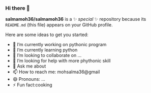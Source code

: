 ### Hi there 👋


**salmamoh36/salmamoh36** is a ✨ _special_ ✨ repository because its `README.md` (this file) appears on your GitHub profile.

Here are some ideas to get you started:

- 🔭 I’m currently working on pythonic program
- 🌱 I’m currently learning python
- 👯 I’m looking to collaborate on ...
- 🤔 I’m looking for help with more phythonic skill
- 💬 Ask me about 
- 📫 How to reach me: mohsalma36@gmail
- 😄 Pronouns: ...
- ⚡ Fun fact:cooking
